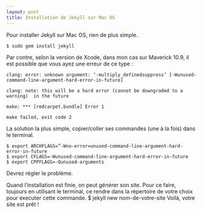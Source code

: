 ```yaml
---
layout: post
title: Installation de Jekyll sur Mac OS
---
```


Pour installer Jekyll sur Mac OS, rien de plus simple.

	$ sudo gem install jekyll		
Par contre, selon la version de Xcode, dans mon cas sur Maverick 10.9, il est possible que vous ayez une erreur de ce type :	
	
	clang: error: unknown argument: ‘-multiply_definedsuppress’ [-Wunused-		command-line-argument-hard-error-in-future]
	
	clang: note: this will be a hard error (cannot be downgraded to a warning) 	in the future
	
	make: *** [redcarpet.bundle] Error 1
	
	make failed, exit code 2		
La solution la plus simple, copier/coller ses commandes (une à la fois) dans le terminal.

	$ export ARCHFLAGS=”-Wno-error=unused-command-line-argument-hard-error-in-future
	$ export CFLAGS=-Wunused-command-line-argument-hard-error-in-future
	$ export CPPFLAGS=-Qunused-arguments
Devrez régler le problème.

Quand l’installation est finie, on peut générer son site. Pour ce faire, toujours en utilisant le terminal, ce rendre dans la répertoire de votre choix pour executer cette commande.
	$ jekyll new nom-de-votre-site
Voilà, votre site est prêt !